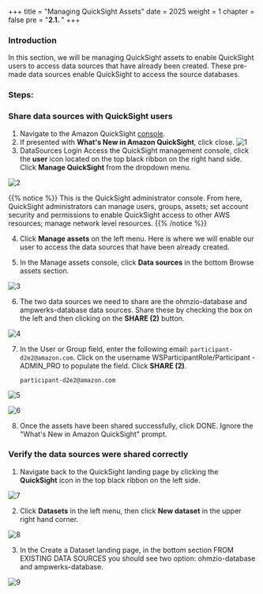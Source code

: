 +++
title = "Managing QuickSight Assets"
date = 2025
weight = 1
chapter = false
pre = "<b>2.1. </b>"
+++

### Introduction

In this section, we will be managing QuickSight assets to enable QuickSight users to access data sources that have already been created. These pre-made data sources enable QuickSight to access the source databases.

### Steps:

### Share data sources with QuickSight users

1. Navigate to the Amazon QuickSight [console](https://quicksight.aws.amazon.com/sn/start).
2. If presented with **What's New in Amazon QuickSight**, click close.
![1](../../images/2/2.1/1.png)
3. DataSources Login
   Access the QuickSight management console, click the **user** icon located on the top black ribbon on the right hand side. Click **Manage QuickSight** from the dropdown menu.

![2](../../images/2/2.1/2.png)

{{% notice %}}
This is the QuickSight administrator console. From here, QuickSight administrators can manage users, groups, assets; set account security and permissions to enable QuickSight access to other AWS resources; manage network level resources.
{{% /notice %}}

4. Click **Manage assets** on the left menu. Here is where we will enable our user to access the data sources that have been already created.

5. In the Manage assets console, click **Data sources** in the bottom Browse assets section.

![3](../../images/2/2.1/3.png)

6. The two data sources we need to share are the ohmzio-database and ampwerks-database data sources. Share these by checking the box on the left and then clicking on the **SHARE (2)** button.

![4](../../images/2/2.1/4.png)

7. In the User or Group field, enter the following email: `participant-d2e2@amazon.com`. Click on the username WSParticipantRole/Participant - ADMIN_PRO to populate the field. Click **SHARE (2)**.

   `participant-d2e2@amazon.com`

![5](../../images/2/2.1/5.png)

![6](../../images/2/2.1/6.png)

8. Once the assets have been shared successfully, click DONE. Ignore the "What's New in Amazon QuickSight" prompt.

### Verify the data sources were shared correctly

1. Navigate back to the QuickSight landing page by clicking the **QuickSight** icon in the top black ribbon on the left side.

![7](../../images/2/2.1/7.png)

2. Click **Datasets** in the left menu, then click **New dataset** in the upper right hand corner.

![8](../../images/2/2.1/8.png)

3. In the Create a Dataset landing page, in the bottom section FROM EXISTING DATA SOURCES you should see two option: ohmzio-database and ampwerks-database.

![9](../../images/2/2.1/9.png)
